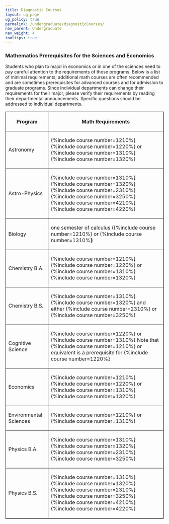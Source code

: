 ```yaml
---
title: Diagnostic Courses
layout: ug_page
ug_policy: true
permalink: /undergraduate/diagnosticCourses/
nav_parent: Undergraduate
nav_weight: 4
tooltips: true
---
```


### Mathematics Prerequisites for the Sciences and Economics

<p>Students who plan to major in economics or in one of the sciences need to pay careful attention to the requirements of those programs. Below is a list of minimal requirements; additional math courses are often recommended and are sometimes prerequisites for advanced courses and for admission to graduate programs. Since individual departments can change their requirements for their major, please verify their requirements by reading their departmental announcements. Specific questions should be addressed to individual departments.</p>

<table border="1" cellpadding="5" cellspacing="0">
	<thead>
		<tr>
			<th>
			<p><strong>Program</strong></p>
			</th>
			<th>
			<p><strong>Math Requirements</strong></p>
			</th>
		</tr>
	</thead>
	<tbody>
		<tr>
			<td>
			<p>Astronomy</p>
			</td>
			<td>
			<p>{%include course number=1210%}<span style="margin-left:-4px"></span>, {%include course number=1220%} or {%include course number=1310%}<span style="margin-left:-4px"></span>, {%include course number=1320%}</p>
			</td>
		</tr>
		<tr>
			<td>
			<p>Astro-Physics</p>
			</td>
			<td>
			<p>{%include course number=1310%}<span style="margin-left:-4px"></span>, {%include course number=1320%}<span style="margin-left:-4px"></span>, {%include course number=2310%}<span style="margin-left:-4px"></span>, {%include course number=3250%}<span style="margin-left:-4px"></span>, {%include course number=4210%}<span style="margin-left:-4px"></span>, {%include course number=4220%}</p>
			</td>
		</tr>
		<tr>
			<td>
			<p>Biology</p>
			</td>
			<td>
			<p>one semester of calculus ({%include course number=1210%} or {%include course number=1310%}<span style="margin-left:-4px"></span>)</p>
			</td>
		</tr>
		<tr>
			<td>
			<p>Chemistry B.A.</p>
			</td>
			<td>
			<p>{%include course number=1210%}<span style="margin-left:-4px"></span>, {%include course number=1220%} or {%include course number=1310%}<span style="margin-left:-4px"></span>, {%include course number=1320%}</p>
			</td>
		</tr>
		<tr>
			<td>
			<p>Chemistry B.S.</p>
			</td>
			<td>
			<p>{%include course number=1310%}<span style="margin-left:-4px"></span>, {%include course number=1320%} and either {%include course number=2310%} or {%include course number=3250%}</p>
			</td>
		</tr>
		<tr>
			<td>
			<p>Cognitive Science</p>
			</td>
			<td>
			<p>{%include course number=1220%} or {%include course number=1310%}<span style="margin-left:-4px"></span>. Note that {%include course number=1210%} or equivalent is a prerequisite for {%include course number=1220%}<span style="margin-left:-4px"></span>.
			</p>
			</td>
		</tr>
		<tr>
			<td>
			<p>Economics</p>
			</td>
			<td>
			<p>{%include course number=1210%}<span style="margin-left:-4px"></span>, {%include course number=1220%} or {%include course number=1310%}<span style="margin-left:-4px"></span>, {%include course number=1320%}</p>
			</td>
		</tr>
		<tr>
			<td>
			<p>Environmental Sciences</p>
			</td>
			<td>
			<p>{%include course number=1210%} or {%include course number=1310%}</p>
			</td>
		</tr>
		<tr>
			<td>
			<p>Physics B.A.</p>
			</td>
			<td>
			<p>{%include course number=1310%}<span style="margin-left:-4px"></span>, {%include course number=1320%}<span style="margin-left:-4px"></span>, {%include course number=2310%}<span style="margin-left:-4px"></span>, {%include course number=3250%}</p>
			</td>
		</tr>
		<tr>
			<td>
			<p>Physics B.S.</p>
			</td>
			<td>
			<p>{%include course number=1310%}<span style="margin-left:-4px"></span>, {%include course number=1320%}<span style="margin-left:-4px"></span>, {%include course number=2310%}<span style="margin-left:-4px"></span>, {%include course number=3250%}<span style="margin-left:-4px"></span>, {%include course number=4210%}<span style="margin-left:-4px"></span>, {%include course number=4220%}</p>
			</td>
		</tr>
	</tbody>
</table>
<br>
